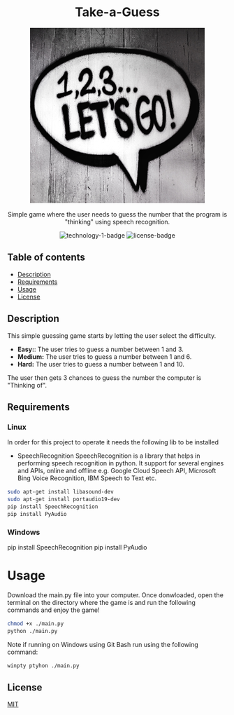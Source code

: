 <div align="center">
<h1 align="center">Take-a-Guess </h1>

<p align="center">
<img src="./assets/logo-1.jpg" width="400px" height="400px">
</p>

<p align="center">
Simple game where the user needs to guess the number that the program is "thinking" using speech recognition.
</p>

![technology-1-badge][technology-1-image] ![license-badge][license-image]
</div>


## Table of contents
+ [Description](#Description)
+ [Requirements](#Requirements)
+ [Usage](#Usage)
+ [License](#License)

## Description

This simple guessing game starts by letting the user select the difficulty.

+ <strong>Easy:</strong>: The user tries to guess a number between 1 and 3.
+ <strong>Medium:</strong> The user tries to guess a number between 1 and 6.
+ <strong>Hard:</strong> The user tries to guess a number between 1 and 10.

The user then gets 3 chances to guess the number the computer is "Thinking of".

## Requirements

### Linux
In order for this project to operate it needs the following lib to be installed

+ SpeechRecognition
SpeechRecognition is a library that helps in performing speech  recognition in python. It support for several engines and APIs, online and offline e.g. Google Cloud Speech API, Microsoft Bing Voice Recognition, IBM Speech to Text etc.

```bash
sudo apt-get install libasound-dev
sudo apt-get install portaudio19-dev
pip install SpeechRecognition
pip install PyAudio
```

### Windows
pip install SpeechRecognition
pip install PyAudio

# Usage

Download the main.py file into your computer.
Once donwloaded, open the terminal on the directory where the game is and run the following commands and enjoy the game!

```bash
chmod +x ./main.py
python ./main.py
```

Note if running on Windows using Git Bash run using the following command:

```bash
winpty ptyhon ./main.py
```

## License
[MIT](https://choosealicense.com/licenses/mit/)

[technology-1-image]: https://images1-focus-opensocial.googleusercontent.com/gadgets/proxy?container=focus&url=https://img.shields.io/badge/Python-v3.6-blue
[license-image]: https://images1-focus-opensocial.googleusercontent.com/gadgets/proxy?container=focus&url=https://img.shields.io/badge/License-MIT-blue
